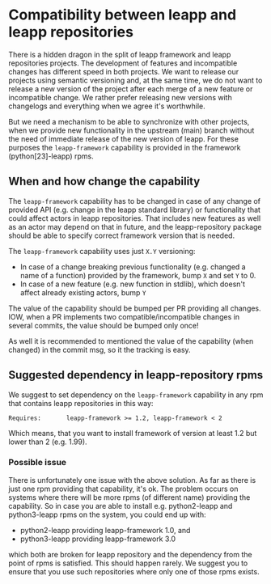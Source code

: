 # Compatibility between leapp and leapp repositories

There is a hidden dragon in the split of leapp framework and leapp repositories
projects. The development of features and incompatible changes has different
speed in both projects. We want to release our projects using semantic
versioning and, at the same time, we do not want to release a new version of
the project after each merge of a new feature or incompatible change.
We rather prefer releasing new versions with changelogs and everything
when we agree it's worthwhile.

But we need a mechanism to be able to synchronize with other projects, when we
provide new functionality in the upstream (main) branch without the need
of immediate release of the new version of leapp. For these purposes the
`leapp-framework` capability is provided in the framework (python[23]-leapp) rpms.

## When and how change the capability

The `leapp-framework` capability has to be changed in case of any change of
provided API (e.g. change in the leapp standard library) or functionality that
could affect actors in leapp repositories. That includes new features as well
as an actor may depend on that in future, and the leapp-repository package
should be able to specify correct framework version that is needed.

The `leapp-framework` capability uses just `X.Y` versioning:

- In case of a change breaking previous functionality (e.g. changed a name of a function) provided by the framework, bump `X` and set `Y` to 0.
- In case of a new feature (e.g. new function in stdlib), which doesn't affect already existing actors, bump `Y`

The value of the capability should be bumped per PR providing all changes.
IOW, when a PR implements two compatible/incompatible changes in several
commits, the value should be bumped only once!

As well it is recommended to mentioned the value of the capability
(when changed) in the commit msg, so it the tracking is easy.

## Suggested dependency in leapp-repository rpms
We suggest to set dependency on the `leapp-framework` capability in any rpm
that contains leapp repositories in this way:

```spec
Requires:       leapp-framework >= 1.2, leapp-framework < 2
```

Which means, that you want to install framework of version at least 1.2 but
lower than 2 (e.g. 1.99).

### Possible issue
There is unfortunately one issue with the above solution. As far as there is just
one rpm providing that capability, it's ok. The problem occurs on systems where
there will be more rpms (of different name) providing the capability.
So in case you are able to install e.g. python2-leapp and python3-leapp rpms
on the system, you could end up with:

- python2-leapp providing leapp-framework 1.0, and
- python3-leapp providing leapp-framework 3.0

which both are broken for leapp repository and the dependency from the point of
rpms is satisfied. This should happen rarely. We suggest you to ensure that you
use such repositories where only one of those rpms exists.
